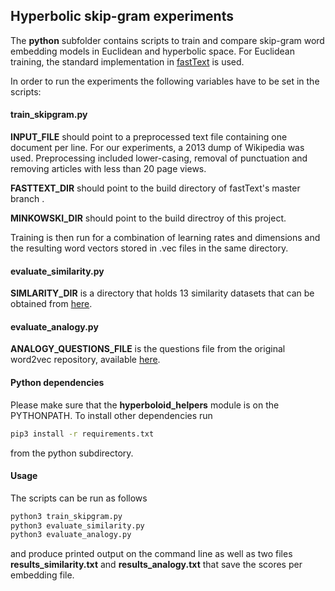 ## Hyperbolic skip-gram experiments

The **python** subfolder contains scripts to train and compare skip-gram word
embedding models in Euclidean and hyperbolic space. For Euclidean training, the
standard implementation in [fastText](https://fasttext.cc/) is used.

In order to run the experiments the following variables have to be set in the
scripts:

#### train_skipgram.py

**INPUT_FILE** should point to a preprocessed text file containing one document
per line. For our experiments, a 2013 dump of Wikipedia was used. Preprocessing
included lower-casing, removal of punctuation and removing articles with less
than 20 page views.

**FASTTEXT_DIR** should point to the build directory of fastText's master branch
.

**MINKOWSKI_DIR** should point to the build directroy of this project.

Training is then run for a combination of learning rates and dimensions and the
resulting word vectors stored in .vec files in the same directory.

#### evaluate_similarity.py

**SIMLARITY_DIR** is a directory that holds 13 similarity datasets that can be
obtained from [here](https://github.com/mfaruqui/eval-word-vectors/tree/master/data/word-sim).

#### evaluate_analogy.py

**ANALOGY_QUESTIONS_FILE** is the questions file from the original word2vec
repository, available [here](https://github.com/imsky/word2vec/blob/master/questions-words.txt).

#### Python dependencies

Please make sure that the **hyperboloid_helpers** module is on the PYTHONPATH.
To install other dependencies run

```bash
pip3 install -r requirements.txt
```

from the python subdirectory.


#### Usage

The scripts can be run as follows

```bash
python3 train_skipgram.py
python3 evaluate_similarity.py
python3 evaluate_analogy.py
```

and produce printed output on the command line as well as two files
**results_similarity.txt** and **results_analogy.txt** that save the scores per
embedding file.
